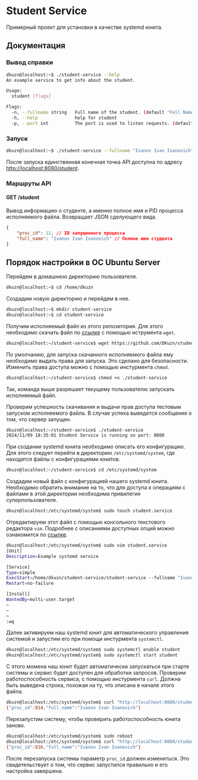 # Student Service

Примерный проект для установки в качестве systemd юнита.

## Документация

### Вывод справки

```bash
dkuzn@localhost:~$ ./student-service --help
An example service to get info about the student.

Usage:
  student [flags]

Flags:
  -n, --fullname string   Full name of the student. (default "Full Name")
  -h, --help              help for student
  -p, --port int          The port is used to listen requests. (default 8080)
```

### Запуск

```bash
dkuzn@localhost:~$ ./student-service --fullname "Ivanov Ivan Ivanovich" --port 8080
```

После запуска единственная конечная точка API доступна по адресу [http://localhost:8080/student](http://localhost:8080/student).

### Маршруты API

#### GET /student

Вывод информацию о студенте, а именно полное имя и PID процесса исполняемого файла. Возвращает JSON сделующего вида.

```json
{
    "proc_id": 12, // ID запущенного процесса
    "full_name": "Ivanov Ivan Ivanovich" // Полное имя студента
}
```

## Порядок настройки в ОС Ubuntu Server

Перейдем в домашнюю директорию пользователя.

```bash
dkuzn@localhost:~$ cd /home/dkuzn
```

Создадим новую директорию и перейдем в нее.

```bash
dkuzn@localhost:~$ mkdir student-service
dkuzn@localhost:~$ cd student-service
```

Получим исполняемый файл из этого репозитория. Для этого необходимо скачать файл по [ссылке](https://github.com/DKuzn/student-service/releases/download/v1/student-service) с помощью иструмента `wget`.

```bash
dkuzn@localhost:~/student-service$ wget https://github.com/DKuzn/student-service/releases/download/v1/student-service
```

По умолчанию, для запуска скачанного исполняемого файла ему необходимо выдать права для запуска. Это сделано для безопасности. Изменить права доступа можно с помощью инстурмента `chmod`.

```bash
dkuzn@localhost:~/student-service$ chmod +x ./student-service
```

Так, команда выше разрешает текущему пользователю запускать исполняемый файл.

Проверим успешность скачивания и выдачи прав доступа тестовым запуском исполняемого файла. В случае успеха выведется сообщение о том, что сервер запущен.

```bash
dkuzn@localhost:~/student-service$ ./student-service
2024/11/09 18:35:01 Student Service is running on port: 8080
```

При создании systemd юнита необходимо описать его конфигурацию. Для этого следует перейти в директорию `/etc/systemd/system`, где находятся файлы с конфигурациями юнитов.

```bash
dkuzn@localhost:~/student-service$ cd /etc/systemd/system
```

Создадим новый файл с конфигурацией нашего systemd юнита. Необходимо обратить внимание на то, что для доступа к операциям с файлами в этой директории необходима привилегия суперпользователя.

```bash
dkuzn@localhost:/etc/systemd/system$ sudo touch student.service
```

Отредактируем этот файл с помощью консольного текстового редактора `vim`. Подробнее с описаниями доступных опций можно ознакомится по [ссылке](https://newadmin.ru/sozdanie-prostogo-systemd-unit/).

```bash
dkuzn@localhost:/etc/systemd/system$ sudo vim student.service
[Unit]
Description=Example systemd service

[Service]
Type=simple
ExecStart=/home/dkuzn/student-service/student-service --fullname "Ivanov Ivan Ivanovich"
Restart=no-failure

[Install]
WantedBy=multi-user.target
~
~
~
:wq
```

Далее активируем наш systemd юнит для автоматического управления системой и запустим его при помощи инстурмента `systemctl`.

```bash
dkuzn@localhost:/etc/systemd/system$ sudo systemctl enable student
dkuzn@localhost:/etc/systemd/system$ sudo systemctl start student
```

С этого момена наш юнит будет автоматически запускаться при старте системы и сервис будет доступен для обработки запросов. Проверим работоспособность сервиса, с помощью инстурмента `curl`. Должна быть выведена строка, похожая на ту, что описана в начале этого файла.

```bash
dkuzn@localhost:/etc/systemd/system$ curl "http://localhost:8080/student"
{"proc_id":814,"full_name":"Ivanov Ivan Ivanovich"}
```

Перезапустим систему, чтобы проверить работоспособность юнита заново.

```bash
dkuzn@localhost:/etc/systemd/system$ sudo reboot
dkuzn@localhost:/etc/systemd/system$ curl "http://localhost:8080/student"
{"proc_id":816,"full_name":"Ivanov Ivan Ivanovich"}
```

После перезапуска системы параметр `proc_id` должен измениться. Это свидетельствует о том, что сервис запустился правильно и его настройка завершена.
